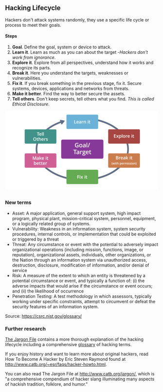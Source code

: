 ## Hacking Lifecycle

Hackers don't attack systems randomly, they use a specific life cycle or process to meet their goals.

#### Steps

1. **Goal**. Define the goal, system or device to attack.
2. **Learn it**. Learn as much as you can about the target -_Hackers don't work from ignorance_.
3. **Explore it**. Explore from all perspectives, understand how it works and recognize its parts.
4. **Break it**. Here you understand the targets, weaknesses or vulnerabilities.
5. **Fix it**. If you break something in the previous stage, fix it. Secure systems, devices, applications and networks from threats.
6. **Make it better**. Find the way to better secure the assets.
7. **Tell others**. Don't keep secrets, tell others what you find. _This is called Ethical Disclosure_.

![Hacking Lifecycle diagram](./Images/hacking-lifecycle.png)

##

### New terms

- Asset: A major application, general support system, high impact program, physical plant, mission-critical system, personnel, equipment, or a logically related group of systems.
- Vulnerability: Weakness in an information system, system security procedures, internal controls, or implementation that could be exploited or triggered by a threat
- Threat: Any circumstance or event with the potential to adversely impact organizational operations (including mission, functions, image, or reputation), organizational assets, individuals, other organizations, or the Nation through an information system via unauthorized access, destruction, disclosure, modification of information, and/or denial of service
- Risk: A measure of the extent to which an entity is threatened by a potential circumstance or event, and typically a function of: (i) the adverse impacts that would arise if the circumstance or event occurs; and (ii) the likelihood of occurrence
- Penetration Testing: A test methodology in which assessors, typically working under specific constraints, attempt to circumvent or defeat the security features of an information system.

Source: https://csrc.nist.gov/glossary/

### Further research

[The Jargon File](http://www.catb.org/jargon/html/index.html) contains a more thorough explanation of the hacking lifecycle including a comprehensive [glossary](http://www.catb.org/jargon/html/go01.html) of hacking terms.

If you enjoy history and want to learn more about original hackers, read How To Become A Hacker by Eric Steven Raymond found at http://www.catb.org/~esr/faqs/hacker-howto.html.

You can also read The Jargon File at http://www.catb.org/jargon/, which is "a comprehensive compendium of hacker slang illuminating many aspects of hackish tradition, folklore, and humor."
